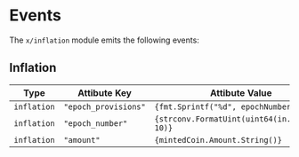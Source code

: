 <!--
order: 6
-->

# Events

The `x/inflation` module emits the following events:

## Inflation

| Type        | Attibute Key         | Attibute Value                                |
| ----------- | -------------------- | --------------------------------------------- |
| `inflation` | `"epoch_provisions"` | `{fmt.Sprintf("%d", epochNumber)}`            |
| `inflation` | `"epoch_number"`     | `{strconv.FormatUint(uint64(in.Epochs), 10)}` |
| `inflation` | `"amount"`           | `{mintedCoin.Amount.String()}`                |